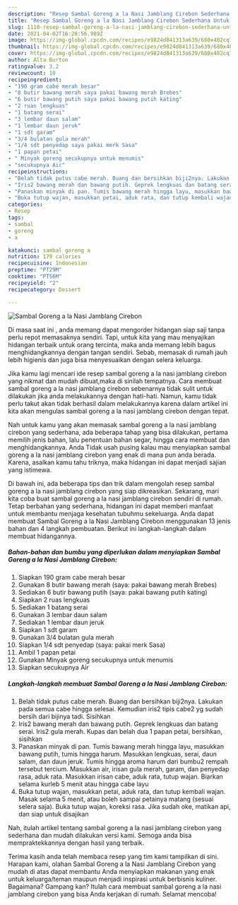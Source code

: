 ```yaml
---
description: "Resep Sambal Goreng a la Nasi Jamblang Cirebon Sederhana Untuk Jualan"
title: "Resep Sambal Goreng a la Nasi Jamblang Cirebon Sederhana Untuk Jualan"
slug: 1110-resep-sambal-goreng-a-la-nasi-jamblang-cirebon-sederhana-untuk-jualan
date: 2021-04-02T16:28:56.989Z
image: https://img-global.cpcdn.com/recipes/e9824d841313a639/680x482cq70/sambal-goreng-a-la-nasi-jamblang-cirebon-foto-resep-utama.jpg
thumbnail: https://img-global.cpcdn.com/recipes/e9824d841313a639/680x482cq70/sambal-goreng-a-la-nasi-jamblang-cirebon-foto-resep-utama.jpg
cover: https://img-global.cpcdn.com/recipes/e9824d841313a639/680x482cq70/sambal-goreng-a-la-nasi-jamblang-cirebon-foto-resep-utama.jpg
author: Alta Burton
ratingvalue: 3.2
reviewcount: 10
recipeingredient:
- "190 gram cabe merah besar"
- "8 butir bawang merah saya pakai bawang merah Brebes"
- "6 butir bawang putih saya pakai bawang putih kating"
- "2 ruas lengkuas"
- "1 batang serai"
- "3 lembar daun salam"
- "1 lembar daun jeruk"
- "1 sdt garam"
- "3/4 bulatan gula merah"
- "1/4 sdt penyedap saya pakai merk Sasa"
- "1 papan petai"
- " Minyak goreng secukupnya untuk menumis"
- "secukupnya Air"
recipeinstructions:
- "Belah tidak putus cabe merah. Buang dan bersihkan biji2nya. Lakukan pada semua cabe hingga selesai. Kemudian iris2 tipis cabe2 yg sudah bersih dari bijinya tadi. Sisihkan"
- "Iris2 bawang merah dan bawang putih. Geprek lengkuas dan batang serai. Iris2 gula merah. Kupas dan belah dua 1 papan petai, bersihkan, sisihkan"
- "Panaskan minyak di pan. Tumis bawang merah hingga layu, masukkan bawang putih, tumis hingga harum. Masukkan lengkuas, serai, daun salam, dan daun jeruk. Tumis hingga aroma harum dari bumbu2 rempah tersebut tercium. Masukkan air, irisan gula merah, garam, dan penyedap rasa, aduk rata. Masukkan irisan cabe, aduk rata, tutup wajan. Biarkan selama kurleb 5 menit atau hingga cabe layu"
- "Buka tutup wajan, masukkan petai, aduk rata, dan tutup kembali wajan. Masak selama 5 menit, atau boleh sampai petainya matang (sesuai selera saja). Buka tutup wajan, koreksi rasa. Jika sudah oke, matikan api, dan siap untuk disajikan"
categories:
- Resep
tags:
- sambal
- goreng
- a

katakunci: sambal goreng a 
nutrition: 179 calories
recipecuisine: Indonesian
preptime: "PT29M"
cooktime: "PT56M"
recipeyield: "2"
recipecategory: Dessert

---
```



![Sambal Goreng a la Nasi Jamblang Cirebon](https://img-global.cpcdn.com/recipes/e9824d841313a639/680x482cq70/sambal-goreng-a-la-nasi-jamblang-cirebon-foto-resep-utama.jpg)

Di masa  saat ini , anda memang dapat mengorder hidangan siap saji tanpa perlu repot memasaknya sendiri. Tapi, untuk kita yang mau menyajikan hidangan terbaik untuk orang tercinta, maka anda memang lebih bagus menghidangkannya dengan tangan sendiri. Sebab, memasak di rumah jauh lebih higienis dan juga bisa menyesuaikan dengan selera keluarga.

Jika kamu lagi mencari ide resep sambal goreng a la nasi jamblang cirebon yang nikmat dan mudah dibuat,maka di sinilah tempatnya. Cara membuat sambal goreng a la nasi jamblang cirebon  sebenarnya tidak sulit untuk dilakukan jika anda melakukannya dengan hati-hati. Namun, kamu tidak perlu takut akan tidak berhasil dalam melakukannya 
karena dalam artikel ini kita akan mengulas sambal goreng a la nasi jamblang cirebon dengan tepat.  



Nah untuk kamu yang akan memasak sambal goreng a la nasi jamblang cirebon yang sederhana, ada beberapa tahap yang bisa dilakukan, pertama memilih jenis bahan, lalu penentuan bahan segar, hingga cara membuat dan menghidangkannya. Anda Tidak usah pusing kalau mau menyiapkan sambal goreng a la nasi jamblang cirebon yang enak di mana pun anda berada. Karena, asalkan kamu  tahu triknya, maka hidangan ini dapat menjadi sajian yang istimewa.

Di bawah ini, ada beberapa tips dan trik dalam mengolah resep sambal goreng a la nasi jamblang cirebon yang siap dikreasikan. Sekarang, mari kita coba buat sambal goreng a la nasi jamblang cirebon sendiri di rumah. Tetap berbahan yang sederhana, hidangan ini dapat memberi manfaat untuk membantu menjaga kesehatan tubuhmu sekeluarga. Anda dapat membuat Sambal Goreng a la Nasi Jamblang Cirebon menggunakan 13 jenis bahan dan 4 langkah pembuatan. Berikut ini langkah-langkah dalam membuat hidangannya.

<!--inarticleads1-->

##### Bahan-bahan dan bumbu yang diperlukan dalam menyiapkan Sambal Goreng a la Nasi Jamblang Cirebon:

1. Siapkan 190 gram cabe merah besar
1. Gunakan 8 butir bawang merah (saya: pakai bawang merah Brebes)
1. Sediakan 6 butir bawang putih (saya: pakai bawang putih kating)
1. Siapkan 2 ruas lengkuas
1. Sediakan 1 batang serai
1. Gunakan 3 lembar daun salam
1. Sediakan 1 lembar daun jeruk
1. Siapkan 1 sdt garam
1. Gunakan 3/4 bulatan gula merah
1. Siapkan 1/4 sdt penyedap (saya: pakai merk Sasa)
1. Ambil 1 papan petai
1. Gunakan  Minyak goreng secukupnya untuk menumis
1. Siapkan secukupnya Air




<!--inarticleads2-->

##### Langkah-langkah membuat Sambal Goreng a la Nasi Jamblang Cirebon:

1. Belah tidak putus cabe merah. Buang dan bersihkan biji2nya. Lakukan pada semua cabe hingga selesai. Kemudian iris2 tipis cabe2 yg sudah bersih dari bijinya tadi. Sisihkan
1. Iris2 bawang merah dan bawang putih. Geprek lengkuas dan batang serai. Iris2 gula merah. Kupas dan belah dua 1 papan petai, bersihkan, sisihkan
1. Panaskan minyak di pan. Tumis bawang merah hingga layu, masukkan bawang putih, tumis hingga harum. Masukkan lengkuas, serai, daun salam, dan daun jeruk. Tumis hingga aroma harum dari bumbu2 rempah tersebut tercium. Masukkan air, irisan gula merah, garam, dan penyedap rasa, aduk rata. Masukkan irisan cabe, aduk rata, tutup wajan. Biarkan selama kurleb 5 menit atau hingga cabe layu
1. Buka tutup wajan, masukkan petai, aduk rata, dan tutup kembali wajan. Masak selama 5 menit, atau boleh sampai petainya matang (sesuai selera saja). Buka tutup wajan, koreksi rasa. Jika sudah oke, matikan api, dan siap untuk disajikan




Nah, itulah artikel tentang  sambal goreng a la nasi jamblang cirebon  yang sederhana dan mudah dilakukan versi kami. Semoga anda bisa mempraktekkannya dengan hasil yang terbaik. 

Terima kasih anda telah membaca resep yang tim kami tampilkan di sini. Harapan kami, olahan  Sambal Goreng a la Nasi Jamblang Cirebon yang mudah di atas dapat membantu Anda menyiapkan makanan yang enak untuk keluarga/teman maupun menjadi inspirasi untuk berbisnis kuliner. Bagaimana? Gampang kan? Itulah cara membuat sambal goreng a la nasi jamblang cirebon yang bisa Anda kerjakan di rumah. Selamat mencoba!

